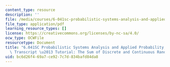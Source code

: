 ```yaml
---
content_type: resource
description: ''
file: /media/courses/6-041sc-probabilistic-systems-analysis-and-applied-probability-fall-2013/bc6d26f469a7ce927c7d834bafd84da8_MIT6_041SCF13_The_Sum_of_Discrete_and_Continuous_R_V_S_300k.pdf
file_type: application/pdf
learning_resource_types: []
license: https://creativecommons.org/licenses/by-nc-sa/4.0/
ocw_type: OCWFile
resourcetype: Document
title: "6.041SC Probabilistic Systems Analysis and Applied Probability, Fall 2013\
  \ Transcript \u2013 Tutorial: The Sum of Discrete and Continuous Random Variables"
uid: bc6d26f4-69a7-ce92-7c7d-834bafd84da8
---
```

